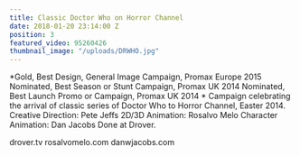```yaml
---
title: Classic Doctor Who on Horror Channel
date: 2018-01-20 23:14:00 Z
position: 3
featured_video: 95260426
thumbnail_image: "/uploads/DRWHO.jpg"
---
```


*Gold, Best Design, General Image Campaign, Promax Europe 2015
Nominated, Best Season or Stunt Campaign, Promax UK 2014
Nominated, Best Launch Promo or Campaign, Promax UK 2014
*
Campaign celebrating the arrival of classic series of Doctor Who to Horror Channel, Easter 2014.
Creative Direction: Pete Jeffs
2D/3D Animation: Rosalvo Melo
Character Animation: Dan Jacobs
Done at Drover.

drover.tv
rosalvomelo.com
danwjacobs.com